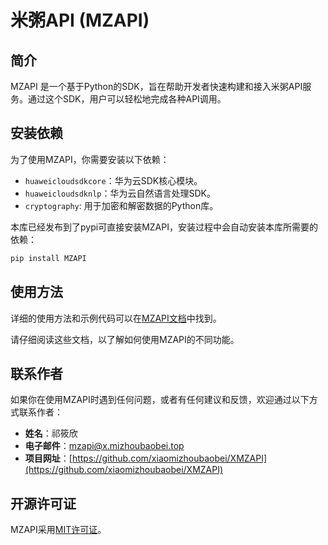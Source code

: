 # 米粥API (MZAPI)

## 简介

MZAPI 是一个基于Python的SDK，旨在帮助开发者快速构建和接入米粥API服务。通过这个SDK，用户可以轻松地完成各种API调用。

## 安装依赖

为了使用MZAPI，你需要安装以下依赖：

- `huaweicloudsdkcore`：华为云SDK核心模块。
- `huaweicloudsdknlp`：华为云自然语言处理SDK。
- `cryptography`: 用于加密和解密数据的Python库。

本库已经发布到了pypi可直接安装MZAPI，安装过程中会自动安装本库所需要的依赖：

```bash
pip install MZAPI
```

## 使用方法

详细的使用方法和示例代码可以在[MZAPI文档](https://github.com/xiaomizhoubaobei/XMZAPI)中找到。


请仔细阅读这些文档，以了解如何使用MZAPI的不同功能。

## 联系作者

如果你在使用MZAPI时遇到任何问题，或者有任何建议和反馈，欢迎通过以下方式联系作者：

- **姓名**：祁筱欣
- **电子邮件**：mzapi@x.mizhoubaobei.top
- **项目网址**：[https://github.com/xiaomizhoubaobei/XMZAPI](https://github.com/xiaomizhoubaobei/XMZAPI)
## 开源许可证

MZAPI采用[MIT许可证](LICENSE)。
